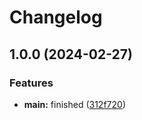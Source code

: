 # Changelog

## 1.0.0 (2024-02-27)


### Features

* **main:** finished ([312f720](https://github.com/ChriKarb/workflow_test/commit/312f7209bd45674b5f847b8779a0362ce9c77993))
